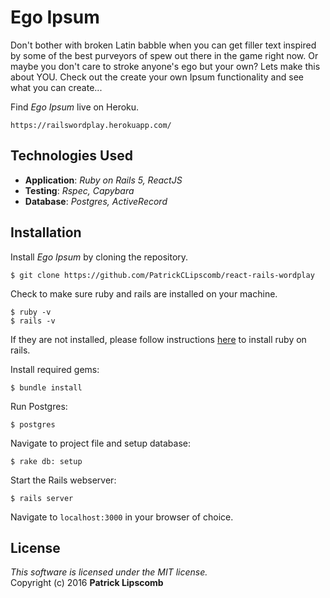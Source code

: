 #  Ego Ipsum

Don't bother with broken Latin babble when you can get filler text inspired by some of the best purveyors of spew out there in the game right now. Or maybe you don't care to stroke anyone's ego but your own?  Lets make this about YOU. Check out the create your own Ipsum functionality and see what you can create...

Find *Ego Ipsum* live on Heroku.  
```
https://railswordplay.herokuapp.com/
```

## Technologies Used

* **Application**: *Ruby on Rails 5, ReactJS*<br>
* **Testing**: *Rspec, Capybara*<br>
* **Database**: *Postgres, ActiveRecord*

Installation
------------

Install *Ego Ipsum* by cloning the repository.  
```
$ git clone https://github.com/PatrickCLipscomb/react-rails-wordplay
```

Check to make sure ruby and rails are installed on your machine.  
```
$ ruby -v
$ rails -v
```
If they are not installed, please follow instructions [here](http://guides.rubyonrails.org/getting_started.html#installing-rails) to install ruby on rails.

Install required gems:
```
$ bundle install
```

Run Postgres:
```
$ postgres
```

Navigate to project file and setup database:
```
$ rake db: setup
```

Start the Rails webserver:
```
$ rails server
```

Navigate to `localhost:3000` in your browser of choice.

License
-------
_This software is licensed under the MIT license._<br>
Copyright (c) 2016 **Patrick Lipscomb**
